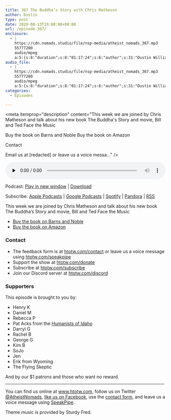 ```yaml
---
title: 367 The Buddha’s Story with Chris Matheson
author: Dustin
type: post
date: 2020-08-13T19:00:00+00:00
url: /episode-367/
enclosure:
  - |
    https://cdn.nomads.studio/file/nsp-media/atheist_nomads_367.mp3
    55777280
    audio/mpeg
    a:5:{s:8:"duration";s:8:"01:17:24";s:6:"author";s:31:"Dustin Williams, Chris Matheson";s:8:"explicit";s:1:"1";s:13:"episode_title";s:38:"The Buddha's Story with Chris Matheson";s:10:"episode_no";s:3:"367";}
audio_file:
  - |
    https://cdn.nomads.studio/file/nsp-media/atheist_nomads_367.mp3
    55777280
    audio/mpeg
    a:5:{s:8:"duration";s:8:"01:17:24";s:6:"author";s:31:"Dustin Williams, Chris Matheson";s:8:"explicit";s:1:"1";s:13:"episode_title";s:38:"The Buddha's Story with Chris Matheson";s:10:"episode_no";s:3:"367";}
categories:
  - Episodes

---
```

<div itemscope itemtype="http://schema.org/AudioObject">
  <meta itemprop="name" content="367 The Buddha&#8217;s Story with Chris Matheson" />
  
  <meta itemprop="uploadDate" content="2020-08-13T13:00:00-06:00" />
  
  <meta itemprop="encodingFormat" content="audio/mpeg" />
  
  <meta itemprop="duration" content="PT1H17M24S" />
  
  <meta itemprop="description" content="This week we are joined by Chris Matheson and talk about his new book The Buddha's Story and movie, Bill and Ted Face the Music

Buy the book on Barns and Noble
Buy the book on Amazon


Contact

Email us at [redacted] or leave us a voice messa..." />
  
  <meta itemprop="contentUrl" content="https://dts.podtrac.com/redirect.mp3/cdn.nomads.studio/file/nsp-media/atheist_nomads_367.mp3" />
  
  <meta itemprop="contentSize" content="53.2" />
  </p> 
  
  <div class="powerpress_player" id="powerpress_player_8630">
    <audio class="wp-audio-shortcode" id="audio-4508-374" preload="none" style="width: 100%;" controls="controls"><source type="audio/mpeg" src="https://dts.podtrac.com/redirect.mp3/cdn.nomads.studio/file/nsp-media/atheist_nomads_367.mp3?_=374" /><a href="https://dts.podtrac.com/redirect.mp3/cdn.nomads.studio/file/nsp-media/atheist_nomads_367.mp3">https://dts.podtrac.com/redirect.mp3/cdn.nomads.studio/file/nsp-media/atheist_nomads_367.mp3</a></audio>
  </div>
</div>

<p class="powerpress_links powerpress_links_mp3">
  Podcast: <a href="https://dts.podtrac.com/redirect.mp3/cdn.nomads.studio/file/nsp-media/atheist_nomads_367.mp3" class="powerpress_link_pinw" target="_blank" title="Play in new window" onclick="return powerpress_pinw('https://htotw.com/?powerpress_pinw=4508-podcast');" rel="nofollow">Play in new window</a> | <a href="https://dts.podtrac.com/redirect.mp3/cdn.nomads.studio/file/nsp-media/atheist_nomads_367.mp3" class="powerpress_link_d" title="Download" rel="nofollow" download="atheist_nomads_367.mp3">Download</a>
</p>

<p class="powerpress_links powerpress_subscribe_links">
  Subscribe: <a href="https://podcasts.apple.com/us/podcast/humanists-take-on-the-world/id530050098?mt=2&ls=1" class="powerpress_link_subscribe powerpress_link_subscribe_itunes" target="_blank" title="Subscribe on Apple Podcasts" rel="nofollow">Apple Podcasts</a> | <a href="https://www.google.com/podcasts?feed=aHR0cDovL2F0aGVpc3Rub21hZHMubGlic3luLmNvbS9yc3M%3D" class="powerpress_link_subscribe powerpress_link_subscribe_googleplay" target="_blank" title="Subscribe on Google Podcasts" rel="nofollow">Google Podcasts</a> | <a href="https://open.spotify.com/show/3LzK2xZGike6Tc1GEMtMbr?si=LieN9SNuTpq96smuaUsH8A" class="powerpress_link_subscribe powerpress_link_subscribe_spotify" target="_blank" title="Subscribe on Spotify" rel="nofollow">Spotify</a> | <a href="https://www.pandora.com/podcast/atheist-nomads/PC:10122?corr=62071012&part=ug" class="powerpress_link_subscribe powerpress_link_subscribe_pandora" target="_blank" title="Subscribe on Pandora" rel="nofollow">Pandora</a> | <a href="https://htotw.com/feed/podcast/" class="powerpress_link_subscribe powerpress_link_subscribe_rss" target="_blank" title="Subscribe via RSS" rel="nofollow">RSS</a>
</p>

This week we are joined by Chris Matheson and talk about his new book The Buddha&#8217;s Story and movie, Bill and Ted Face the Music

  * <a href="https://www.barnesandnoble.com/w/the-buddhas-story-chris-matheson/1134287011?ean=9781634312004" target="_blank" rel="noopener noreferrer">Buy the book on Barns and Noble</a>
  * <a href="https://amzn.to/3kEnDfX" target="_blank" rel="noopener noreferrer">Buy the book on Amazon</a>

<!--more-->

### Contact

  * The feedback form is at [htotw.com/contact](https://htotw.com/contact) or leave us a voice message using <a href="https://htotw.com/speakpipe" target="_blank" rel="noopener noreferrer">htotw.com/speakpipe</a>
  * Support the show at <a href="https://htotw.com/donate" target="_blank" rel="payment noopener noreferrer">htotw.com/donate</a>
  * Subscribe at <a href="https://htotw.com/subscribe" target="_blank" rel="noopener noreferrer">htotw.com/subscribe</a>
  * Join our Discord server at <a href="https://htotw.com/discord" target="_blank" rel="noopener noreferrer">htotw.com/discord</a>

### Supporters

This episode is brought to you by:

  * Henry K
  * Daniel M
  * Rebecca P
  * Pat Acks from the <a href="https://www.humanistsofidaho.org" target="_blank" rel="noopener noreferrer">Humanists of Idaho</a>
  * Darryl G
  * Rachel B
  * George G
  * Kim B
  * SoJo
  * Jen
  * Erik from Wyoming
  * The Flying Skeptic

And by our $1 patrons and those who want no reward.

<hr width="500" />

You can find us online at <a href="https://www.htotw.com/" target="_blank" rel="noopener noreferrer">www.htotw.com</a>, follow us on Twitter <a href="https://twitter.com/AtheistNomads" target="_blank" rel="noopener noreferrer">@AtheistNomads</a>, <a href="https://htotw.com/facebook" target="_blank" rel="noopener noreferrer">like us on Facebook</a>, use the [contact form](https://htotw.com/contact), and leave us a voice message using <a href="https://htotw.com/speakpipe" target="_blank" rel="noopener noreferrer">SpeakPipe</a>.

Theme music is provided by Sturdy Fred.